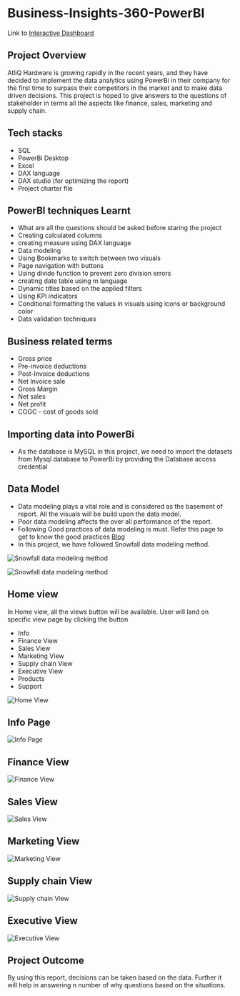 # Business-Insights-360-PowerBI

Link to [Interactive Dashboard](https://app.powerbi.com/view?r=eyJrIjoiMGU1Y2JkYzYtNzkwMS00MWU3LWE5YjAtNWIyZTIwZmZlYTNiIiwidCI6ImM2ZTU0OWIzLTVmNDUtNDAzMi1hYWU5LWQ0MjQ0ZGM1YjJjNCJ9)


## Project Overview

AtliQ Hardware is growing rapidly in the recent years, and they have decided to implement the data analytics using PowerBi in their company for the first time to surpass their competitors in the market and to make data driven decisions. This project is hoped to give answers to the questions of stakeholder in terms all the aspects like finance, sales, marketing and supply chain.

## Tech stacks

- SQL
- PowerBi Desktop
- Excel
- DAX language
- DAX studio (for optimizing the report)
- Project charter file

## PowerBI techniques Learnt

- What are all the questions should be asked before staring the project
- Creating calculated columns
- creating measure using DAX language
- Data modeling
- Using Bookmarks to switch between two visuals
- Page navigation with buttons
- Using divide function to prevent zero division errors
- creating date table using m language
- Dynamic titles based on the applied filters
- Using KPI indicators
- Conditional formatting the values in visuals using icons or background color
- Data validation techniques

## Business related terms

- Gross price
- Pre-invoice deductions
- Post-Invoice deductions
- Net Invoice sale
- Gross Margin
- Net sales
- Net profit
- COGC - cost of goods sold

## Importing data into PowerBi

- As the database is MySQL in this project, we need to import the datasets from Mysql database to PowerBi by providing the Database access credential

## Data Model

- Data modeling plays a vital role and is considered as the basement of report. All the visuals will be build upon the data model.
- Poor data modeling affects the over all performance of the report.
- Following Good practices of data modeling is must. Refer this page to get to know the good practices [Blog](https://addendanalytics.com/blog/data-modelling-best-practices/)
- In this project, we have followed Snowfall data modeling method.

![Snowfall data modeling method](https://github.com/vasu292929/Business-Insights-360/blob/main/resources/Snowfall%20data%20modeling%20method%201.png?raw=true)

![Snowfall data modeling method](https://github.com/vasu292929/Business-Insights-360/blob/main/resources/Snowfall%20data%20modeling%20method%202.png?raw=true)

## Home view

In Home view, all the views button will be available. User will land on specific view page by clicking the button 

- Info
- Finance View
- Sales View
- Marketing View
- Supply chain View
- Executive View
- Products
- Support

![Home View](https://github.com/vasu292929/Business-Insights-360/blob/main/resources/Home.png?raw=true)

## Info Page

![Info Page](https://github.com/vasu292929/Business-Insights-360/blob/main/resources/Info.png?raw=true)

## Finance View

![Finance View](https://github.com/vasu292929/Business-Insights-360/blob/main/resources/Finance.png?raw=true)

## Sales View

![Sales View](https://github.com/vasu292929/Business-Insights-360/blob/main/resources/Sales.png?raw=true)

## Marketing View

![Marketing View](https://github.com/vasu292929/Business-Insights-360/blob/main/resources/Marketing.png?raw=true)

## Supply chain View

![Supply chain View](https://github.com/vasu292929/Business-Insights-360/blob/main/resources/Supply%20Chain.png?raw=true)

## Executive View

![Executive View](https://github.com/vasu292929/Business-Insights-360/blob/main/resources/Executive.png?raw=true)

## Project Outcome

By using this report, decisions can be taken based on the data. Further it will help in answering n number of why questions based on the situations.









